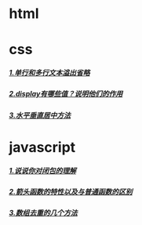 # html

# css

##### [1.单行和多行文本溢出省略](/每日面试题/css/1.单行和多行文本溢出省略.md)

##### [2.display有哪些值？说明他们的作用](/每日面试题/css/2.display有哪些值)

##### [3.水平垂直居中方法](/每日面试题/css/3.水平垂直居中方法)

# javascript

##### [1.说说你对闭包的理解](/每日面试题/javascript/1.说说你对闭包的理解)

##### [2.箭头函数的特性以及与普通函数的区别](/每日面试题/javascript/2.箭头函数的特性以及与普通函数的区别)

##### [3.数组去重的几个方法](/每日面试题/javascript/3.数组去重的几个方法)
